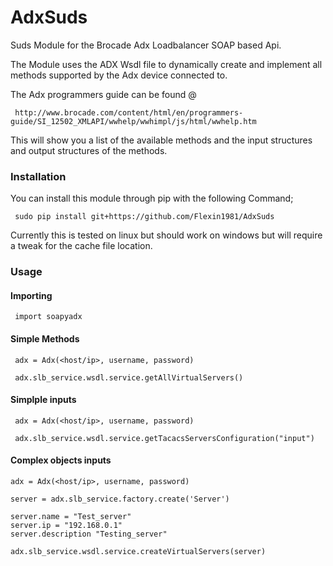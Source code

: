 <h1>AdxSuds</h1>

Suds Module for the Brocade Adx Loadbalancer SOAP based Api.

The Module uses the ADX Wsdl file to dynamically create and implement all methods supported by the Adx device connected to.

The Adx programmers guide can be found @    

     http://www.brocade.com/content/html/en/programmers-guide/SI_12502_XMLAPI/wwhelp/wwhimpl/js/html/wwhelp.htm

This will show you a list of the available methods and the input structures and output structures of the methods.

<h3>Installation</h3>

You can install this module through pip with the following Command; 

     sudo pip install git+https://github.com/Flexin1981/AdxSuds
     
Currently this is tested on linux but should work on windows but will require a tweak for the cache file location.

<h3>Usage</h3>

<h4>Importing</h4>

     import soapyadx

<h4>Simple Methods</h4>

     adx = Adx(<host/ip>, username, password)

     adx.slb_service.wsdl.service.getAllVirtualServers()
     
<h4>Simplple inputs</h4>

     adx = Adx(<host/ip>, username, password)
     
     adx.slb_service.wsdl.service.getTacacsServersConfiguration("input")

<h4>Complex objects inputs</h4>

    adx = Adx(<host/ip>, username, password)

    server = adx.slb_service.factory.create('Server')

    server.name = "Test_server"
    server.ip = "192.168.0.1"
    server.description "Testing_server"

    adx.slb_service.wsdl.service.createVirtualServers(server)
